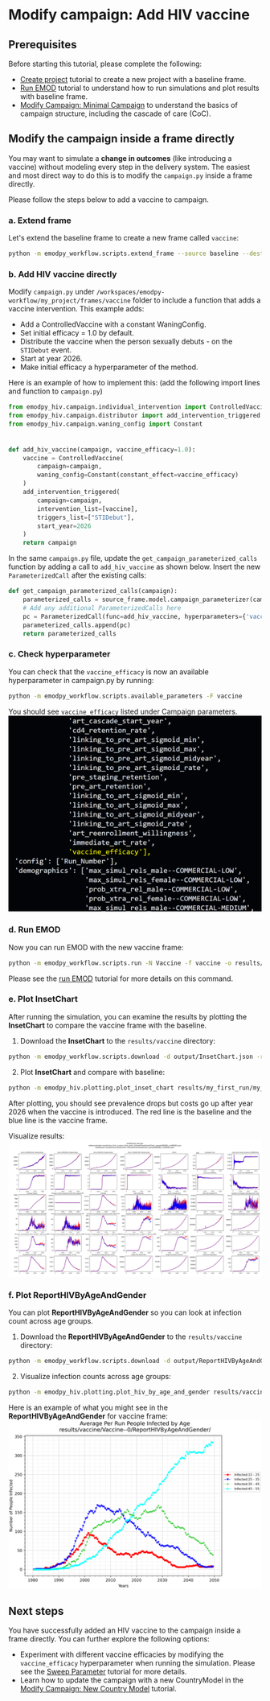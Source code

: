 # Modify campaign: Add HIV vaccine


## Prerequisites
Before starting this tutorial, please complete the following:

- [Create project](./create_project.md) tutorial to create a new project with a baseline frame.
- [Run EMOD](./run_emod.md) tutorial to understand how to run simulations and plot results with baseline frame.
- [Modify Campaign: Minimal Campaign](./modify_campaign_1_minimal_campaign.md) to understand the basics of campaign structure, including the cascade of care (CoC).

## Modify the campaign inside a frame directly
You may want to simulate a **change in outcomes** (like introducing a vaccine) without modeling every step in the 
delivery system. The easiest and most direct way to do this is to modify the `campaign.py` inside a frame directly.

Please follow the steps below to add a vaccine to campaign.

### a. Extend frame
Let's extend the baseline frame to create a new frame called `vaccine`:

```bash
python -m emodpy_workflow.scripts.extend_frame --source baseline --dest vaccine
```

### b. Add HIV vaccine directly

Modify `campaign.py` under `/workspaces/emodpy-workflow/my_project/frames/vaccine` folder to include a function that 
adds a vaccine intervention. This example adds:

- Add a ControlledVaccine with a constant WaningConfig.
- Set initial efficacy = 1.0 by default.
- Distribute the vaccine when the person sexually debuts - on the `STIDebut` event.
- Start at year 2026.
- Make initial efficacy a hyperparameter of the method.

Here is an example of how to implement this: (add the following import lines and function to `campaign.py`)

```python linenums="1"
from emodpy_hiv.campaign.individual_intervention import ControlledVaccine
from emodpy_hiv.campaign.distributor import add_intervention_triggered
from emodpy_hiv.campaign.waning_config import Constant


def add_hiv_vaccine(campaign, vaccine_efficacy=1.0):
    vaccine = ControlledVaccine(
        campaign=campaign,
        waning_config=Constant(constant_effect=vaccine_efficacy)
    )
    add_intervention_triggered(
        campaign=campaign,
        intervention_list=[vaccine],
        triggers_list=["STIDebut"],
        start_year=2026
    )
    return campaign
```

In the same `campaign.py` file, update the `get_campaign_parameterized_calls` function by adding a call to 
`add_hiv_vaccine` as shown below. Insert the new `ParameterizedCall` after the existing calls:

```python linenums="1"
def get_campaign_parameterized_calls(campaign):
    parameterized_calls = source_frame.model.campaign_parameterizer(campaign=campaign)
    # Add any additional ParameterizedCalls here
    pc = ParameterizedCall(func=add_hiv_vaccine, hyperparameters={'vaccine_efficacy': None})
    parameterized_calls.append(pc)
    return parameterized_calls
```

### c. Check hyperparameter
You can check that the `vaccine_efficacy` is now an available hyperparameter in campaign.py by running:

```bash
python -m emodpy_workflow.scripts.available_parameters -F vaccine
``` 

You should see `vaccine_efficacy` listed under Campaign parameters.
![vaccine_efficacy.png](../images/vaccine_efficacy.png)


### d. Run EMOD
Now you can run EMOD with the new vaccine frame:

```bash
python -m emodpy_workflow.scripts.run -N Vaccine -f vaccine -o results/vaccine -p ContainerPlatform
```

Please see the [run EMOD](./run_emod.md) tutorial for more details on this command.

### e. Plot InsetChart

After running the simulation, you can examine the results by plotting the **InsetChart** to compare the vaccine frame with 
the baseline.

1. Download the **InsetChart** to the `results/vaccine` directory:

```bash
python -m emodpy_workflow.scripts.download -d output/InsetChart.json -r results/vaccine/experiment_index.csv -p ContainerPlatform
```

2. Plot **InsetChart** and compare with baseline:

```bash
python -m emodpy_hiv.plotting.plot_inset_chart results/my_first_run/my_first_suite--0/InsetChart/InsetChart_sample00000_run00001.json -d results/vaccine/Vaccine--0/InsetChart -t "InsetChart-vaccine" -o images/vaccine
```

After plotting, you should see prevalence drops but costs go up after year 2026 when the 
vaccine is introduced. The red line is the baseline and the blue line is the vaccine frame.

Visualize results:
![vaccine_triggered.png](../images/vaccine_triggered.png)

### f. Plot ReportHIVByAgeAndGender
You can plot **ReportHIVByAgeAndGender** so you can look at infection count across age groups.

1.  Download the **ReportHIVByAgeAndGender** to the `results/vaccine` directory:

```bash
python -m emodpy_workflow.scripts.download -d output/ReportHIVByAgeAndGender.csv -r results/vaccine/experiment_index.csv -p ContainerPlatform
```
2. Visualize infection counts across age groups:

```bash
python -m emodpy_hiv.plotting.plot_hiv_by_age_and_gender results/vaccine/Vaccine--0/ReportHIVByAgeAndGender/ -p prevalence -a -m -o images/vaccine
```
Here is an example of what you might see in the **ReportHIVByAgeAndGender** for vaccine frame:
![vaccine_age_group.png](../images/vaccine_age_group.png)

## Next steps
You have successfully added an HIV vaccine to the campaign inside a frame directly. You can further explore the 
following options:
- Experiment with different vaccine efficacies by modifying the `vaccine_efficacy` hyperparameter when running the 
simulation. Please see the [Sweep Parameter](./sweep_parameter.md) tutorial for more details.
- Learn how to update the campaign with a new CountryModel in the [Modify Campaign: New Country Model](./modify_campaign_3_new_country_model.md) tutorial.